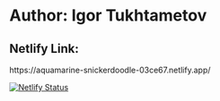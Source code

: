 # Author: Igor Tukhtametov
<h2>Netlify Link:</h2>
<p>https://aquamarine-snickerdoodle-03ce67.netlify.app/</p>

[![Netlify Status](https://api.netlify.com/api/v1/badges/4b71b9af-f972-427c-8f76-f17002cae654/deploy-status)](https://app.netlify.com/sites/aquamarine-snickerdoodle-03ce67/deploys)

